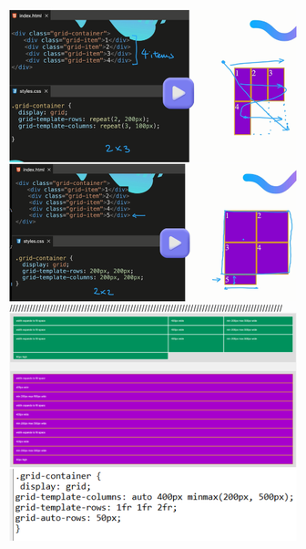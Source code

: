 ![larger grid size than content](image.png)
![more content than grid space available](image-1.png)
///////////////////////////////////////////////////////////////////////////////////////////////
![screenshot of CSS Grid Sizing Exercise task](image-2.png)
![screenshot of solution code for screenshot of CSS Grid Sizing Exercise task](image-3.png)